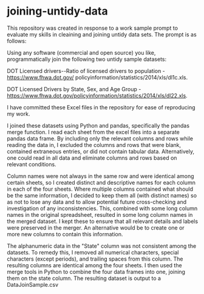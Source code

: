 # joining-untidy-data

This repository was created in response to a work sample prompt to evaluate my skills in cleaining and joining untidy data sets. The prompt is as follows:


Using any software (commercial and open source) you like, programmatically join the following two untidy sample datasets:

DOT Licensed drivers--Ratio of licensed drivers to population -https://www.fhwa.dot.gov/ policyinformation/statistics/2014/xls/dl1c.xls.

DOT Licensed Drivers by State, Sex, and Age Group - https://www.fhwa.dot.gov/policyinformation/statistics/2014/xls/dl22.xls.

I have committed these Excel files in the repository for ease of reproducing my work.

I joined these datasets using Python and pandas, specifically the pandas merge function.  I read each sheet from the excel files into a separate pandas data frame. By including only the relevant columns and rows while reading the data in, I excluded the columns and rows that were blank, contained extraneous entries, or did not contain tabular data. Alternatively, one could read in all data and eliminate columns and rows based on relevant conditions.  

Column names were not always in the same row and were identical among certain sheets, so I created distinct and descriptive names for each column in each of the four sheets. Where multiple columns contained what should be the same information, I decided to keep them all (with distinct names) so as not to lose any data and to allow potential future cross-checking and investigation of any inconsistencies. This, combined with some long column names in the original spreadsheet, resulted in some long column names in the merged dataset. I kept these to ensure that all relevant details and labels were preserved in the merger. An alternative would be to create one or more new columns to contain this information.

The alphanumeric data in the "State" column was not consistent among the datasets. To remedy this, I removed all numerical characters, special characters (except periods), and trailing spaces from this column. The resulting columns are identical among the four sheets. I then used the merge tools in Python to combine the four data frames into one, joining them on the state column. The resulting dataset is output to a DataJoinSample.csv
